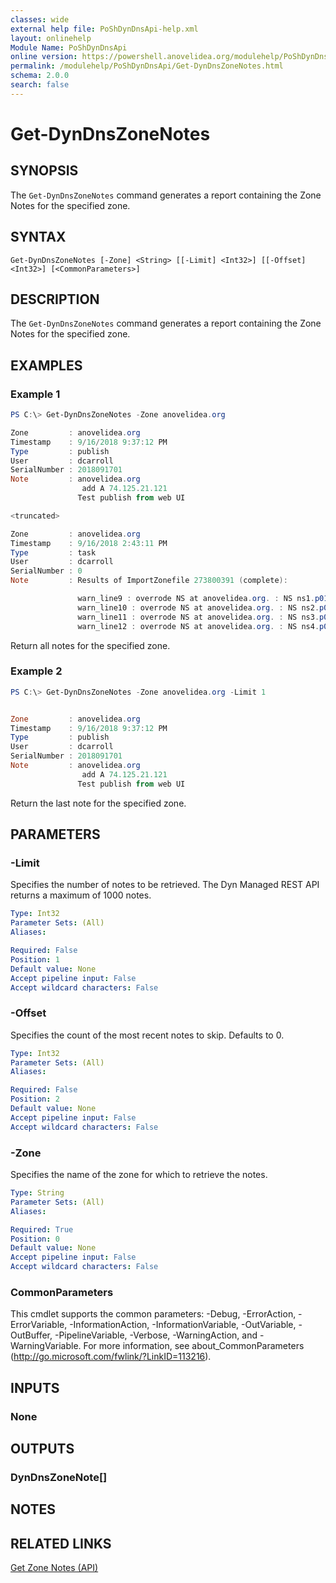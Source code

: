 ```yaml
---
classes: wide
external help file: PoShDynDnsApi-help.xml
layout: onlinehelp
Module Name: PoShDynDnsApi
online version: https://powershell.anovelidea.org/modulehelp/PoShDynDnsApi/Get-DynDnsZoneNotes.html
permalink: /modulehelp/PoShDynDnsApi/Get-DynDnsZoneNotes.html
schema: 2.0.0
search: false
---
```


# Get-DynDnsZoneNotes

## SYNOPSIS
The `Get-DynDnsZoneNotes` command generates a report containing the Zone Notes for the specified zone.

## SYNTAX

```
Get-DynDnsZoneNotes [-Zone] <String> [[-Limit] <Int32>] [[-Offset] <Int32>] [<CommonParameters>]
```

## DESCRIPTION
The `Get-DynDnsZoneNotes` command generates a report containing the Zone Notes for the specified zone.

## EXAMPLES

### Example 1
```powershell
PS C:\> Get-DynDnsZoneNotes -Zone anovelidea.org

Zone         : anovelidea.org
Timestamp    : 9/16/2018 9:37:12 PM
Type         : publish
User         : dcarroll
SerialNumber : 2018091701
Note         : anovelidea.org
                add A 74.125.21.121
               Test publish from web UI

<truncated>

Zone         : anovelidea.org
Timestamp    : 9/16/2018 2:43:11 PM
Type         : task
User         : dcarroll
SerialNumber : 0
Note         : Results of ImportZonefile 273800391 (complete):

               warn_line9 : overrode NS at anovelidea.org. : NS ns1.p01.dynect.net.
               warn_line10 : overrode NS at anovelidea.org. : NS ns2.p01.dynect.net.
               warn_line11 : overrode NS at anovelidea.org. : NS ns3.p01.dynect.net.
               warn_line12 : overrode NS at anovelidea.org. : NS ns4.p01.dynect.net.
```

Return all notes for the specified zone.

### Example 2
```powershell
PS C:\> Get-DynDnsZoneNotes -Zone anovelidea.org -Limit 1


Zone         : anovelidea.org
Timestamp    : 9/16/2018 9:37:12 PM
Type         : publish
User         : dcarroll
SerialNumber : 2018091701
Note         : anovelidea.org
                add A 74.125.21.121
               Test publish from web UI
```

Return the last note for the specified zone.

## PARAMETERS

### -Limit
Specifies the number of notes to be retrieved. The Dyn Managed REST API returns a maximum of 1000 notes.

```yaml
Type: Int32
Parameter Sets: (All)
Aliases:

Required: False
Position: 1
Default value: None
Accept pipeline input: False
Accept wildcard characters: False
```

### -Offset
Specifies the count of the most recent notes to skip. Defaults to 0.

```yaml
Type: Int32
Parameter Sets: (All)
Aliases:

Required: False
Position: 2
Default value: None
Accept pipeline input: False
Accept wildcard characters: False
```

### -Zone
Specifies the name of the zone for which to retrieve the notes.

```yaml
Type: String
Parameter Sets: (All)
Aliases:

Required: True
Position: 0
Default value: None
Accept pipeline input: False
Accept wildcard characters: False
```

### CommonParameters
This cmdlet supports the common parameters: -Debug, -ErrorAction, -ErrorVariable, -InformationAction, -InformationVariable, -OutVariable, -OutBuffer, -PipelineVariable, -Verbose, -WarningAction, and -WarningVariable. For more information, see about_CommonParameters (http://go.microsoft.com/fwlink/?LinkID=113216).

## INPUTS

### None

## OUTPUTS

### DynDnsZoneNote[]

## NOTES

## RELATED LINKS

[Get Zone Notes (API)](https://help.dyn.com/get-zone-notes-api/)
